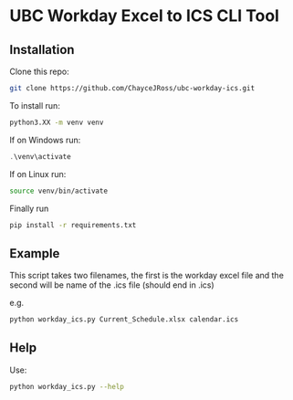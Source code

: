 # UBC Workday Excel to ICS CLI Tool

## Installation
Clone this repo:
```bash
git clone https://github.com/ChayceJRoss/ubc-workday-ics.git
```

To install run:

```bash
python3.XX -m venv venv
```

If on Windows run:

```powershell
.\venv\activate
```

If on Linux run:

```bash
source venv/bin/activate
```

Finally run

```bash
pip install -r requirements.txt
```

## Example

This script takes two filenames, the first is the workday excel file and the
second will be name of the .ics file (should end in .ics)

e.g.

```bash
python workday_ics.py Current_Schedule.xlsx calendar.ics
```

## Help

Use:

```bash
python workday_ics.py --help
```
